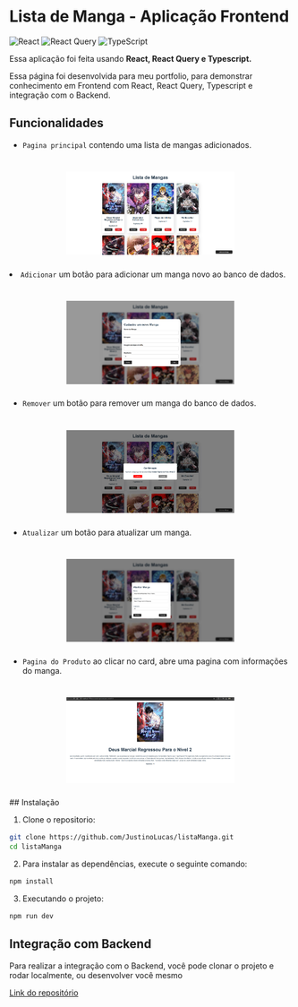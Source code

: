 # Lista de Manga - Aplicação Frontend

![React](https://img.shields.io/badge/react-%2320232a.svg?style=for-the-badge&logo=react&logoColor=%2361DAFB)
![React Query](https://img.shields.io/badge/-React%20Query-FF4154?style=for-the-badge&logo=react%20query&logoColor=white)
![TypeScript](https://img.shields.io/badge/typescript-%23007ACC.svg?style=for-the-badge&logo=typescript&logoColor=white)

Essa aplicação foi feita usando **React, React Query e Typescript.**

Essa página foi desenvolvida para meu portfolio, para demonstrar conhecimento em Frontend com React, React Query, Typescript e integração com o Backend.

## Funcionalidades

>

- `Pagina principal` contendo uma lista de mangas adicionados.
<h1 align="center">
    <img src="./public/home.png" width="300"/>
</h1


- `Adicionar` um botão para adicionar um manga novo ao banco de dados.
<h1 align="center">
    <img src="./public/add.png" width="300"/>
</h1>


- `Remover` um botão para remover um manga do banco de dados.
<h1 align="center">
    <img src="./public/remover.png" width="300"/>
</h1>


- `Atualizar` um botão para atualizar um manga.
<h1 align="center">
    <img src="./public/atualizar.png" width="300"/>
</h1>


- `Pagina do Produto` ao clicar no card, abre uma pagina com informações do manga.
<h1 align="center">
    <img src="./public/paginamanga.png" width="300"/>
</h1>
## Instalação

1. Clone o repositorio:

```bash
git clone https://github.com/JustinoLucas/listaManga.git
cd listaManga
```

2. Para instalar as dependências, execute o seguinte comando:
```bash
npm install
```

3. Executando o projeto:
```bash
npm run dev
```

## Integração com Backend

Para realizar a integração com o Backend, você pode clonar o projeto e rodar localmente, ou desenvolver você mesmo

[Link do repositório](https://github.com/JustinoLucas/api-java)


